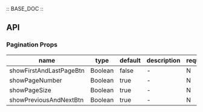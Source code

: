 :: BASE_DOC ::

## API


### Pagination Props

name | type | default | description | required
-- | -- | -- | -- | --
showFirstAndLastPageBtn | Boolean | false | \- | N
showPageNumber | Boolean | true | \- | N
showPageSize | Boolean | true | \- | N
showPreviousAndNextBtn | Boolean | true | \- | N
